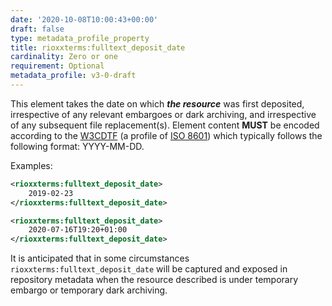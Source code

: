 ```yaml
---
date: '2020-10-08T10:00:43+00:00'
draft: false
type: metadata_profile_property
title: rioxxterms:fulltext_deposit_date
cardinality: Zero or one
requirement: Optional
metadata_profile: v3-0-draft
---
```


This element takes the date on which ***the resource*** was first deposited, irrespective of any relevant embargoes or dark archiving, and irrespective of any subsequent file replacement(s). Element content **MUST** be encoded according to the [W3CDTF](https://www.w3.org/TR/NOTE-datetime) (a profile of [ISO 8601](https://www.iso.org/standard/40874.html)) which typically follows the following format: YYYY-MM-DD.

Examples:
```xml
<rioxxterms:fulltext_deposit_date>
    2019-02-23
</rioxxterms:fulltext_deposit_date>

<rioxxterms:fulltext_deposit_date>
    2020-07-16T19:20+01:00
</rioxxterms:fulltext_deposit_date>
```

It is anticipated that in some circumstances `rioxxterms:fulltext_deposit_date` will be captured and exposed in repository metadata when the resource described is under temporary embargo or temporary dark archiving. 

